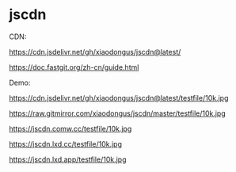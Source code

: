 # jscdn
CDN:

https://cdn.jsdelivr.net/gh/xiaodongus/jscdn@latest/

https://doc.fastgit.org/zh-cn/guide.html


Demo:

https://cdn.jsdelivr.net/gh/xiaodongus/jscdn@latest/testfile/10k.jpg

https://raw.gitmirror.com/xiaodongus/jscdn/master/testfile/10k.jpg

https://jscdn.comw.cc/testfile/10k.jpg

https://jscdn.lxd.cc/testfile/10k.jpg

https://jscdn.lxd.app/testfile/10k.jpg

